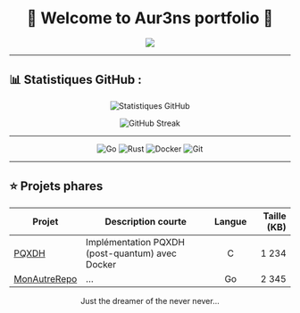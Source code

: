 <h1 align="center">🌟 Welcome to Aur3ns portfolio 🌟</h1>

<p align="center">
  <img src="https://readme-typing-svg.herokuapp.com?color=%2336BCF7&lines=%22Talk+is+cheap.+Show+me+the+code.%22+–+Linus+Torvalds" />
</p>

---

## 📊 Statistiques GitHub :

<p align="center">
  <img src="https://github-readme-stats.vercel.app/api?username=Aur3ns&show_icons=true&theme=radical" alt="Statistiques GitHub" />
</p>

<p align="center">
  <img src="https://github-readme-streak-stats.herokuapp.com/?user=Aur3ns&theme=radical" alt="GitHub Streak" />
</p>

---


<p align="center">
  <img src="https://img.shields.io/badge/Go-00ADD8?logo=go&logoColor=white" alt="Go"/>
  <img src="https://img.shields.io/badge/Rust-000000?logo=rust&logoColor=white" alt="Rust"/>
  <img src="https://img.shields.io/badge/Docker-2496ED?logo=docker&logoColor=white" alt="Docker"/>
  <img src="https://img.shields.io/badge/Git-000000?logo=git&logoColor=white" alt="Git"/>
  <!-- … autres badges … -->
</p>

---

## ⭐ Projets phares

| Projet | Description courte | Langue | Taille (KB) |
|---|---|:---:|---:|
| [PQXDH](https://github.com/Aur3ns/PQXDH) | Implémentation PQXDH (post-quantum) avec Docker | C | 1 234 |
| [MonAutreRepo](https://github.com/Aur3ns/MonAutreRepo) | … | Go | 2 345 |
<!-- jusqu’à 6 lignes -->

<p align="center">
  Just the dreamer of the never never...
</p>

